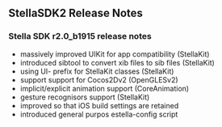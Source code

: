 ## StellaSDK2 Release Notes

### Stella SDK r2.0_b1915 release notes

* massively improved UIKit for app compatibility (StellaKit)
* introduced sibtool to convert xib files to sib files (StellaKit)
* using UI- prefix for StellaKit classes (StellaKit)
* support support for Cocos2Dv2 (OpenGLESv2)
* implicit/explicit animation support (CoreAnimation)
* gesture recognisors support (StellaKit)
* improved so that iOS build settings are retained
* introduced general purpos estella-config script








